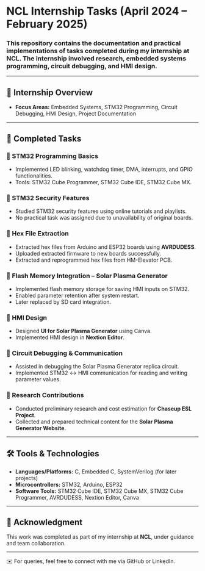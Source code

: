 # NCL Internship Tasks (April 2024 – February 2025)

### This repository contains the documentation and practical implementations of tasks completed during my internship at **NCL**. The internship involved research, embedded systems programming, circuit debugging, and HMI design.  
---

## 📌 Internship Overview
- **Focus Areas:** Embedded Systems, STM32 Programming, Circuit Debugging, HMI Design, Project Documentation  

---

## 🚀 Completed Tasks

### 🔹 STM32 Programming Basics
- Implemented LED blinking, watchdog timer, DMA, interrupts, and GPIO functionalities.  
- Tools: STM32 Cube Programmer, STM32 Cube IDE, STM32 Cube MX.  

### 🔹 STM32 Security Features
- Studied STM32 security features using online tutorials and playlists.  
- No practical task was assigned due to unavailability of original boards.  

### 🔹 Hex File Extraction
- Extracted hex files from Arduino and ESP32 boards using **AVRDUDESS**.  
- Uploaded extracted firmware to new boards successfully.  
- Extracted and reprogrammed hex files from HM-Elevator PCB.  

### 🔹 Flash Memory Integration – Solar Plasma Generator
- Implemented flash memory storage for saving HMI inputs on STM32.  
- Enabled parameter retention after system restart.  
- Later replaced by SD card integration.  

### 🔹 HMI Design
- Designed **UI for Solar Plasma Generator** using Canva.  
- Implemented HMI design in **Nextion Editor**.  

### 🔹 Circuit Debugging & Communication
- Assisted in debugging the Solar Plasma Generator replica circuit.  
- Implemented STM32 ↔ HMI communication for reading and writing parameter values.  

### 🔹 Research Contributions
- Conducted preliminary research and cost estimation for **Chaseup ESL Project**.  
- Collected and prepared technical content for the **Solar Plasma Generator Website**.  

---

## 🛠️ Tools & Technologies
- **Languages/Platforms:** C, Embedded C, SystemVerilog (for later projects)  
- **Microcontrollers:** STM32, Arduino, ESP32  
- **Software Tools:** STM32 Cube IDE, STM32 Cube MX, STM32 Cube Programmer, AVRDUDESS, Nextion Editor, Canva  

---

## 📑 Acknowledgment
This work was completed as part of my internship at **NCL**, under guidance and team collaboration.  

---

✉️ For queries, feel free to connect with me via GitHub or LinkedIn.
